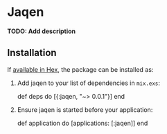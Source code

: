# Jaqen

**TODO: Add description**

## Installation

If [available in Hex](https://hex.pm/docs/publish), the package can be installed as:

  1. Add jaqen to your list of dependencies in `mix.exs`:

        def deps do
          [{:jaqen, "~> 0.0.1"}]
        end

  2. Ensure jaqen is started before your application:

        def application do
          [applications: [:jaqen]]
        end

